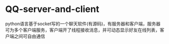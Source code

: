 # QQ-server-and-client
python语言基于socket写的一个聊天软件(有源码)，有服务器和客户端，服务器可为多个客户端服务，客户端开了线程接收消息，并可动态显示好友在线列表，客户端之间可自由通信
